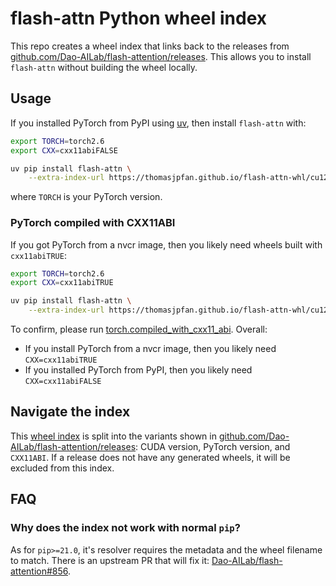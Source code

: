 # flash-attn Python wheel index

This repo creates a wheel index that links back to the releases from [github.com/Dao-AILab/flash-attention/releases](https://github.com/Dao-AILab/flash-attention/releases). This allows you to install `flash-attn` without building the wheel locally.

## Usage

If you installed PyTorch from PyPI using [uv](https://docs.astral.sh/uv/), then install `flash-attn` with:

```bash
export TORCH=torch2.6
export CXX=cxx11abiFALSE

uv pip install flash-attn \
    --extra-index-url https://thomasjpfan.github.io/flash-attn-whl/cu12/$TORCH/$CXX
```

where `TORCH` is your PyTorch version.

### PyTorch compiled with CXX11ABI

If you got PyTorch from a nvcr image, then you likely need wheels built with `cxx11abiTRUE`:

```bash
export TORCH=torch2.6
export CXX=cxx11abiTRUE

uv pip install flash-attn \
    --extra-index-url https://thomasjpfan.github.io/flash-attn-whl/cu12/$TORCH/$CXX
```

To confirm, please run [torch.compiled_with_cxx11_abi](https://pytorch.org/docs/stable/generated/torch.compiled_with_cxx11_abi.html). Overall:

- If you install PyTorch from a nvcr image, then you likely need `CXX=cxx11abiTRUE`
- If you installed PyTorch from PyPI, then you likely need `CXX=cxx11abiFALSE`

## Navigate the index

This [wheel index](https://thomasjpfan.github.io/flash-attn-whl/) is split into the variants shown in [github.com/Dao-AILab/flash-attention/releases](https://github.com/Dao-AILab/flash-attention/releases): CUDA version, PyTorch version, and `CXX11ABI`. If a release does not have any generated wheels, it will be excluded from this index.

## FAQ

### Why does the index not work with normal `pip`?

As for `pip>=21.0`, it's resolver requires the metadata and the wheel filename to match. There is an upstream PR that will fix it: [Dao-AILab/flash-attention#856](https://github.com/Dao-AILab/flash-attention/pull/856).
